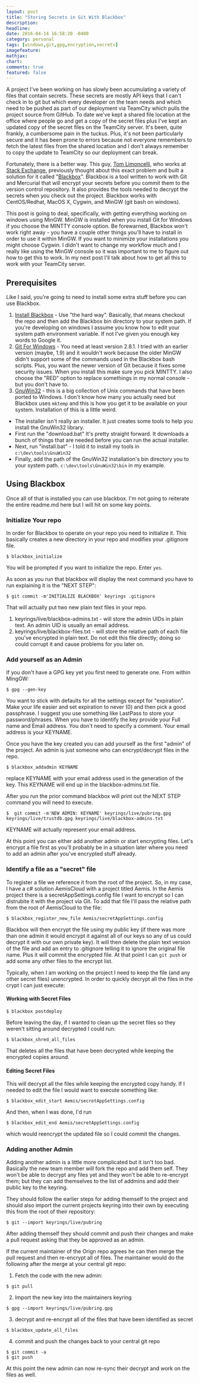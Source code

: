 ```yaml
---
layout: post
title: "Storing Secrets in Git With Blackbox"
description:
headline:
date: 2016-04-14 16:58:20 -0400
category: personal
tags: [windows,git,gpg,encryption,secrets]
imagefeature:
mathjax:
chart:
comments: true
featured: false
---
```

A project I've been working on has slowly been accumulating a variety of files that contain secrets. These secrets are mostly API keys that I can't check in to git but which every developer on the team needs and which need to be pushed as part of our deployment via TeamCity which pulls the project source from GitHub.  To date we've kept a shared file location at the office where people go and get a copy of the secret files plus I've kept an updated copy of the secret files on the TeamCity server.  It's been, quite frankly, a cumbersome pain in the tuckus. Plus, it's not been particularly secure and it has been prone to errors because not everyone remembers to fetch the latest files from the shared location and I don't always remember to copy the update to TeamCity so our deployment can break.

Fortunately, there is a better way.  This guy, [Tom Limoncelli](https://github.com/tlimoncelli), who works at [Stack Exchange](http://stackexchange.com/), previously thought about this exact problem and built a solution for it called "[Blackbox](https://github.com/StackExchange/blackbox)".  Blackbox is a tool written to work with Git and Mercurial that will encrypt your secrets before you commit them to the version control repository.  It also provides the tools needed to decrypt the secrets when you check out the project.  Blackbox works with CentOS/Redhat, MacOS X, Cygwin, and MinGW (git bash on windows).

This post is going to deal, specifically, with getting everything working on windows using MinGW.  MinGW is installed when you install Git for Windows if you choose the MINTTY console option.  Be forewarned, Blackbox won't work right away - you have a couple other things you'll have to install in order to use it within MinGW.  If you want to minimize your installations you might choose Cygwin.  I didn't want to change my workflow much and I really like using the MinGW console so it was important to me to figure out how to get this to work.  In my next post I'll talk about how to get all this to work with your TeamCity server.

## Prerequisites

Like I said, you're going to need to install some extra stuff before you can use Blackbox.  

1. [Install Blackbox](https://github.com/StackExchange/blackbox#installation-instructions) - Use "the hard way".  Basically, that means checkout the repo and then add the Blackbox bin directory to your system path.  If you're developing on windows I assume you know how to edit your system path environment variable.  If not I've given you enough key words to Google it.
2. [Git For Windows](https://git-scm.com/) - You need at least version 2.8.1.  I tried with an earlier version (maybe, 1.9) and it wouldn't work because the older MinGW didn't support some of the commands used in the Blackbox bash scripts. Plus, you want the newer version of Git because it fixes some security issues.  When you install this make sure you pick MINTTY. I also choose the "RED" option to replace somethings in my normal console - but you don't have to.
3. [GnuWin32](https://sourceforge.net/projects/getgnuwin32/files/) - this is a big collection of Unix commands that have been ported to Windows.  I don't know how many you actually need but Blackbox uses `mktemp` and this is how you get it to be available on your system.  Installation of this is a little weird.
  * The installer isn't really an installer.  It just creates some tools to help you install the GnuWin32 library.
  * First run the "download.bat"  It's pretty straight forward.  It downloads a bunch of things that are needed before you can run the actual installer.
  * Next, run "install.bat" - I told it to install my tools in `c:\dev\tools\GnuWin32`
  * Finally, add the path of the GnuWin32 installation's bin directory you to your system path.  `c:\dev\tools\GnuWin32\bin` in my example.


## Using Blackbox

Once all of that is installed you can use blackbox.  I'm not going to reiterate the entire readme.md here but I will hit on some key points.

### Initialize Your repo
In order for Blackbox to operate on your repo you need to initialize it.  This basically creates a new directory in your repo and modifies your .gitignore file.

`$ blackbox_initialize`

You will be prompted if you want to initialize the repo.  Enter `yes`.

As soon as you run that blackbox will display the next command you have to run explaining it is the "NEXT STEP":

`$ git commit -m'INITIALIZE BLACKBOX' keyrings .gitignore`

That will actually put two new plain text files in your repo.  

1. keyrings/live/blackbox-admins.txt  - will store the admin UIDs in plain text.  An admin UID is usually an email address.
2. keyrings/live/blackbox-files.txt - will store the relative path of each file you've encrypted in plain text.  Do not edit this file directly; doing so could corrupt it and cause problems for you later on.


### Add yourself as an Admin

If you don't have a GPG key yet you first need to generate one.  From within MingGW:

`$ gpg --gen-key`

You want to stick with defaults for all the settings except for "expiration".  Make your life easier and set expiration to never (0) and then pick a good passphrase.  I suggest you use something like LastPass to store your password/phrases.  When you have to identify the key provide your Full name and Email address.  You don't need to specify a comment.  Your email address is your KEYNAME.

Once you have the key created you can add yourself as the first "admin" of the project.  An admin is just someone who can encrypt/decrypt files in the repo.

`$ blackbox_addadmin KEYNAME`

replace KEYNAME with your email address used in the generation of the key.  This KEYNAME will end up in the blackbox-admins.txt file.

After you run the prior command blackbox will print out the NEXT STEP command you will need to execute.

`$  git commit -m'NEW ADMIN: KEYNAME' keyrings/live/pubring.gpg keyrings/live/trustdb.gpg keyrings/live/blackbox-admins.txt`

KEYNAME will actually represent your email address.

At this point you can either add another admin or start encrypting files.  Let's encrypt a file first as you'll probably be in a situation later where you need to add an admin after you've encrypted stuff already.

### Identify a file as a "secret" file

To register a file we reference it from the root of the project.  So, in my case, I have a c# solution AemisCloud with a project titled Aemis.  In the Aemis project there is a secretAppSettings.config file I want to encrypt so I can distrubite it with the project via Git.  To add that file I'll pass the relative path from the root of AemisCloud to the file:

`$ blackbox_register_new_file Aemis/secretAppSettings.config`

Blackbox will then encrypt the file using my public key (if there was more than one admin it would encrypt it against all of our keys so any of us could decrypt it with our own private key).  It will then delete the plain text version of the file and add an entry to .gitignore telling it to ignore the original file name.  Plus it will commit the encrypted file.  At that point I can `git push` or add some any other files to the encrypt list.

Typically, when I am working on the project I need to keep the file (and any other secret files) unencrypted.  In order to quickly decrypt all the files in the crypt I can just execute:

#### Working with Secret Files

`$ blackbox postdeploy`

Before leaving the day, if I wanted to clean up the secret files so they weren't sitting around decrypted I could run:

`$ blackbox_shred_all_files`

That deletes all the files that have been decrypted while keeping the encrypted copies around.

#### Editing Secret Files

This will decrypt all the files while keeping the encrypted copy handy.  If I needed to edit the file I would want to execute something like:

`$ blackbox_edit_start Aemis/secretAppSettings.config`

And then, when I was done, I'd run

`$ blackbox_edit_end Aemis/secretAppSettings.config`

which would reencrypt the updated file so I could commit the changes.


### Adding another Admin

Adding another admin is a little more complicated but it isn't too bad.  Basically the new team member will fork the repo and add them self.  They won't be able to decrypt any files yet and they won't be able to re-encrypt them; but they can add themselves to the list of addmins and add their public key to the keyring.  

They should follow the earlier steps for adding themself to the project and should also import the current projects keyring into their own by executing this from the root of their repository:

  `$ git --import keyrings/live/pubring`

After adding themself they should commit and push their changes and make a pull request asking that they be approved as an admin.

If the current maintainer of the Orign repo agrees he can then merge the pull request and then re-encrypt all of files.  The maintainer would do the following after the merge at your central git repo:

1. Fetch the code with the new admin:
  ```
  $ git pull
  ```
2. Import the new key into the maintainers keyring
  ```
  $ gpg --import keyrings/live/pubring.gpg
  ```
3. decrypt and re-encrypt all of the files that have been identified as secret
  ```
  $ blackbox_update_all_files
  ```
4. commit and push the changes back to your central git repo
  ```
  $ git commit -a
  $ git push
  ```

At this point the new admin can now re-sync their decrypt and work on the files as well.
